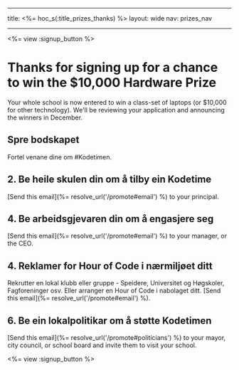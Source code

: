* * *

title: <%= hoc_s(:title_prizes_thanks) %> layout: wide nav: prizes_nav

* * *

<%= view :signup_button %>

# Thanks for signing up for a chance to win the $10,000 Hardware Prize

Your whole school is now entered to win a class-set of laptops (or $10,000 for other technology). We'll be reviewing your application and announcing the winners in December.

## Spre bodskapet

Fortel venane dine om #Kodetimen.

## 2. Be heile skulen din om å tilby ein Kodetime

[Send this email](%= resolve_url('/promote#email') %) to your principal.

## 4. Be arbeidsgjevaren din om å engasjere seg

[Send this email](%= resolve_url('/promote#email') %) to your manager, or the CEO.

## 4. Reklamer for Hour of Code i nærmiljøet ditt

Rekrutter en lokal klubb eller gruppe - Speidere, Universitet og Høgskoler, Fagforeninger osv. Eller arranger en Hour of Code i nabolaget ditt. [Send this email](%= resolve_url('/promote#email') %).

## 6. Be ein lokalpolitikar om å støtte Kodetimen

[Send this email](%= resolve_url('/promote#politicians') %) to your mayor, city council, or school board and invite them to visit your school.

<%= view :signup_button %>